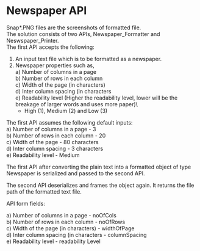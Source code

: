 # Newspaper API

Snap*.PNG files are the screenshots of formatted file.\
The solution consists of two APIs, Newspaper_Formatter and Neswspaper_Printer.\
The first API accepts the following:
1) An input text file which is to be formatted as a newspaper.
2) Newspaper properties such as,\
  a) Number of columns in a page\
  b) Number of rows in each column\
  c) Width of the page (in characters)\
  d) Inter column spacing (in characters\
  e) Readability level (Higher the readability level, lower will be the breakage of larger words and uses more paper)\
      - High (1), Medium (2) and Low (3)

The first API assumes the following default inputs:\
  a) Number of columns in a page    - 3\
  b) Number of rows in each column  - 20 \
  c) Width of the page              - 80 characters\
  d) Inter column spacing           - 3 characters\
  e) Readability level              - Medium
  
 The first API after converting the plain text into a formatted object of type Newspaper is serialized and passed to the second API.
 
 The second API deserializes and frames the object again. It returns the file path of the formatted text file.
 
 API form fields:
 
  a) Number of columns in a page          - noOfCols\
  b) Number of rows in each column        - noOfRows\
  c) Width of the page (in characters)    - widthOfPage\
  d) Inter column spacing (in characters  - columnSpacing\
  e) Readability level                    - readability Level
